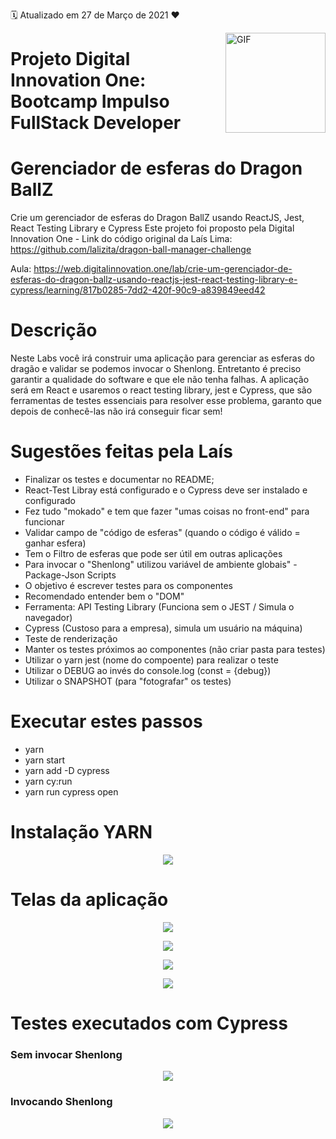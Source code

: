 :spiral_calendar: Atualizado em 27 de Março de 2021 :heart:

<img align="right" alt="GIF" height="160px" src="https://github.com/rdeconti/rdeconti-resources/blob/main/Digital%20Innovation%20One%20-%20Logotipo.png" />

# Projeto Digital Innovation One: Bootcamp Impulso FullStack Developer 

# Gerenciador de esferas do Dragon BallZ

Crie um gerenciador de esferas do Dragon BallZ usando ReactJS, Jest, React Testing Library e Cypress
Este projeto foi proposto pela Digital Innovation One - Link do código original da Laís Lima: https://github.com/lalizita/dragon-ball-manager-challenge

Aula: https://web.digitalinnovation.one/lab/crie-um-gerenciador-de-esferas-do-dragon-ballz-usando-reactjs-jest-react-testing-library-e-cypress/learning/817b0285-7dd2-420f-90c9-a839849eed42

# Descrição

Neste Labs você irá construir uma aplicação para gerenciar as esferas do dragão e validar se podemos invocar o Shenlong. Entretanto é preciso garantir a qualidade do software e que ele não tenha falhas. A aplicação será em React e usaremos o react testing library, jest e Cypress, que são ferramentas de testes essenciais para resolver esse problema, garanto que depois de conhecê-las não irá conseguir ficar sem!

# Sugestões feitas pela Laís

- Finalizar os testes e documentar no README;
- React-Test Libray está configurado e o Cypress deve ser instalado e configurado
- Fez tudo "mokado" e tem que fazer "umas coisas no front-end" para funcionar
- Validar campo de "código de esferas" (quando o código é válido = ganhar esfera)
- Tem o Filtro de esferas que pode ser útil em outras aplicações
- Para invocar o "Shenlong" utilizou variável de ambiente globais" - Package-Json Scripts
- O objetivo é escrever testes para os componentes
- Recomendado entender bem o "DOM"
- Ferramenta: API Testing Library (Funciona sem o JEST / Simula o navegador)
- Cypress (Custoso para a empresa), simula um usuário na máquina)
- Teste de renderização
- Manter os testes próximos ao componentes (não criar pasta para testes)
- Utilizar o yarn jest (nome do compoente) para realizar o teste
- Utilizar o DEBUG ao invés do console.log (const = {debug})
- Utilizar o SNAPSHOT (para "fotografar" os testes)

# Executar estes passos

- yarn
- yarn start
- yarn add -D cypress
- yarn cy:run
- yarn run cypress open

# Instalação YARN

<p align="center"> <img src="/Screen-documentation/Yarn install.jpg"> </p>

# Telas da aplicação
<p align="center"> <img src="/Screen-documentation/Application - screen number 1.jpg"> </p>
<p align="center"> <img src="/Screen-documentation/Application - screen number 2.jpg"> </p>
<p align="center"> <img src="/Screen-documentation/Application - screen number 3.jpg"> </p>
<p align="center"> <img src="/Screen-documentation/Application - screen number 4.jpg"> </p>

# Testes executados com Cypress

### Sem invocar Shenlong

<p align="center"> <img src="/Screen-documentation/Cypress - testing shenlong invocation 1.png"> </p>

### Invocando Shenlong

<p align="center"> <img src="/Screen-documentation/Cypress - testing shenlong invocation 2.png"> </p>
